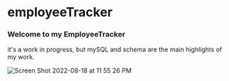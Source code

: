 # employeeTracker

### Welcome to my EmployeeTracker

it's a work in progress, but mySQL and schema are the main highlights of my work.


![Screen Shot 2022-08-18 at 11 55 26 PM](https://user-images.githubusercontent.com/107282167/185539750-cad01a80-f5fa-45a9-a65c-401b7676bc7f.png)



###
